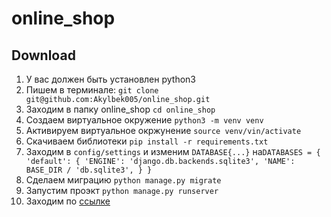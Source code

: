 # online_shop

## Download

1. У вас должен быть установлен python3
2. Пишем в терминале: `git clone git@github.com:Akylbek005/online_shop.git`
3. Заходим в папку online_shop `cd online_shop`
4. Создаем виртуальное окружение `python3 -m venv venv`
5. Активируем виртуальное окржунение `source venv/vin/activate`
6. Скачиваем библиотеки `pip install -r requirements.txt`
7. Заходим в `config/settings` и изменим `DATABASE{...}` на`DATABASES = {
    'default': {
        'ENGINE': 'django.db.backends.sqlite3',
        'NAME': BASE_DIR / 'db.sqlite3',
    }
}`
8. Сделаем миграцию `python manage.py migrate`
9. Запустим проэкт `python manage.py runserver`
10. Заходим по [ссылке](http://127.0.0.1:8000)

